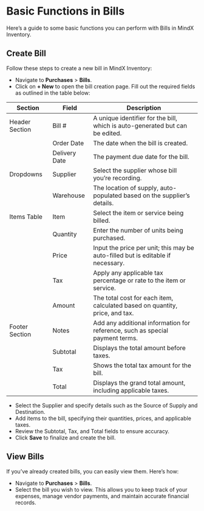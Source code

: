 # **Basic Functions in Bills**

Here’s a guide to some basic functions you can perform with Bills in MindX Inventory.

## **Create Bill**

Follow these steps to create a new bill in MindX Inventory:

- Navigate to **Purchases** > **Bills**.
- Click on **+ New** to open the bill creation page.
  Fill out the required fields as outlined in the table below:

| **Section**    | **Field**     | **Description**                                                                 |
| -------------- | ------------- | ------------------------------------------------------------------------------- |
| Header Section | Bill #        | A unique identifier for the bill, which is auto-generated but can be edited.    |
|                | Order Date    | The date when the bill is created.                                              |
|                | Delivery Date | The payment due date for the bill.                                              |
| Dropdowns      | Supplier      | Select the supplier whose bill you’re recording.                                |
|                | Warehouse     | The location of supply, auto-populated based on the supplier’s details.         |
| Items Table    | Item          | Select the item or service being billed.                                        |
|                | Quantity      | Enter the number of units being purchased.                                      |
|                | Price         | Input the price per unit; this may be auto-filled but is editable if necessary. |
|                | Tax           | Apply any applicable tax percentage or rate to the item or service.             |
|                | Amount        | The total cost for each item, calculated based on quantity, price, and tax.     |
| Footer Section | Notes         | Add any additional information for reference, such as special payment terms.    |
|                | Subtotal      | Displays the total amount before taxes.                                         |
|                | Tax           | Shows the total tax amount for the bill.                                        |
|                | Total         | Displays the grand total amount, including applicable taxes.                    |

- Select the Supplier and specify details such as the Source of Supply and Destination.
- Add items to the bill, specifying their quantities, prices, and applicable taxes.
- Review the Subtotal, Tax, and Total fields to ensure accuracy.
- Click **Save** to finalize and create the bill.

## **View Bills**

If you’ve already created bills, you can easily view them. Here’s how:

- Navigate to **Purchases** > **Bills**.
- Select the bill you wish to view.
  This allows you to keep track of your expenses, manage vendor payments, and maintain accurate financial records.

